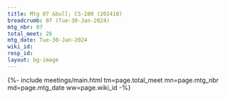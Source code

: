 ```yaml
---
title: Mtg 07 &bull; CS-280 (202410)
breadcrumb: 07 (Tue-30-Jan-2024)
mtg_nbr: 07
total_meet: 26
mtg_date: Tue-30-Jan-2024
wiki_id: 
resp_id: 
layout: bg-image
---
```


{%- include meetings/main.html
    tm=page.total_meet
    mn=page.mtg_nbr
    md=page.mtg_date
    ww=page.wiki_id
-%}
